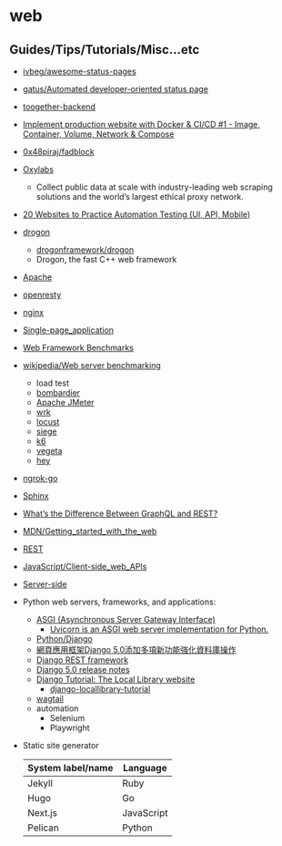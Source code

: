 # web

## Guides/Tips/Tutorials/Misc...etc

* [ivbeg/awesome-status-pages](https://github.com/ivbeg/awesome-status-pages)
* [gatus/Automated developer-oriented status page](https://github.com/TwiN/gatus)
* [toogether-backend](https://github.com/hong539/toogether-backend)
* [Implement production website with Docker & CI/CD #1 - Image, Container, Volume, Network & Compose](https://blog.zjzhang.org/post/Auth-with-JWT-in-React-and-Django-part3)
* [0x48piraj/fadblock](https://github.com/0x48piraj/fadblock)
* [Oxylabs](https://oxylabs.io/)
    * Collect public data at scale with industry-leading web scraping solutions and the world’s largest ethical proxy network.
* [20 Websites to Practice Automation Testing (UI, API, Mobile)](https://ultimateqa.com/dummy-automation-websites/)
* [drogon](https://drogon.org/)
    * [drogonframework/drogon](https://github.com/drogonframework/drogon)
    * Drogon, the fast C++ web framework
* [Apache](https://httpd.apache.org/)
* [openresty](https://openresty.org/en/)
* [nginx](https://nginx.org/)
* [Single-page_application](https://en.wikipedia.org/wiki/Single-page_application)
* [Web Framework Benchmarks](https://www.techempower.com/benchmarks/#section=data-r21)
* [wikipedia/Web server benchmarking](https://en.wikipedia.org/wiki/Web_server_benchmarking)
    * load test
    * [bombardier](https://github.com/codesenberg/bombardier)
    * [Apache JMeter](https://jmeter.apache.org/)
    * [wrk](https://github.com/wg/wrk)
    * [locust](https://locust.io/)
    * [siege](https://github.com/JoeDog/siege/)
    * [k6](https://k6.io/)
    * [vegeta](https://github.com/tsenart/vegeta)
    * [hey](https://github.com/rakyll/hey)
* [ngrok-go](https://github.com/ngrok/ngrok-go)
* [Sphinx](https://www.sphinx-doc.org/en/master/)
* [What’s the Difference Between GraphQL and REST?](https://aws.amazon.com/compare/the-difference-between-graphql-and-rest/?nc1=h_ls)
* [MDN/Getting_started_with_the_web](https://developer.mozilla.org/en-US/docs/Learn/Getting_started_with_the_web)
* [REST](https://developer.mozilla.org/en-US/docs/Glossary/REST)
* [JavaScript/Client-side_web_APIs](https://developer.mozilla.org/en-US/docs/Learn/JavaScript/Client-side_web_APIs/Introduction)
* [Server-side](https://developer.mozilla.org/en-US/docs/Learn/Server-side)
* Python web servers, frameworks, and applications:
    * [ASGI (Asynchronous Server Gateway Interface)](https://asgi.readthedocs.io/en/latest/)
        * [Uvicorn is an ASGI web server implementation for Python.](https://www.uvicorn.org/)
    * [Python/Django](https://developer.mozilla.org/en-US/docs/Learn/Server-side/Django)
    * [網頁應用框架Django 5.0添加多項新功能強化資料庫操作](https://www.ithome.com.tw/news/160213)
    * [Django REST framework](https://www.django-rest-framework.org/)
    * [Django 5.0 release notes](https://docs.djangoproject.com/en/5.0/releases/5.0/)
    * [Django Tutorial: The Local Library website](https://developer.mozilla.org/en-US/docs/Learn/Server-side/Django/Tutorial_local_library_website)
        * [django-locallibrary-tutorial](https://github.com/mdn/django-locallibrary-tutorial)
    * [wagtail](https://github.com/wagtail/wagtail)
    * automation
        * Selenium
        * Playwright
* Static site generator

    |  System label/name   | Language  |
    |  ----  | ----  |
    | Jekyll  | Ruby |
    | Hugo  | Go |
    | Next.js  | JavaScript |
    | Pelican  | Python |